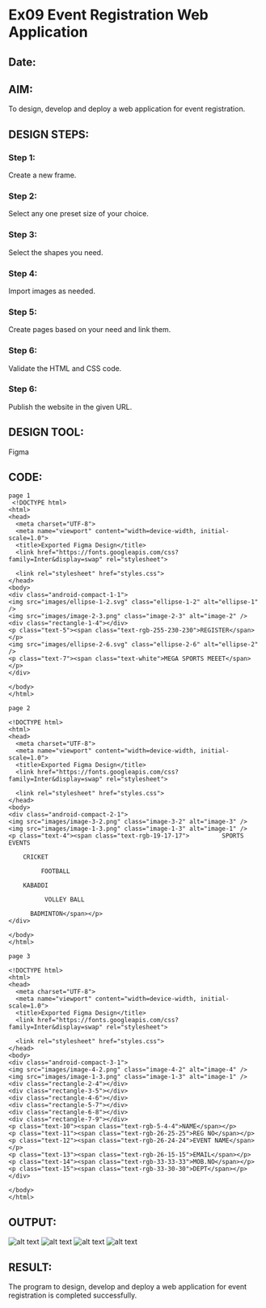 # Ex09 Event Registration Web Application
## Date:

## AIM:
To design, develop and deploy a web application for event registration.

## DESIGN STEPS:

### Step 1:
Create a new frame.

### Step 2:
Select any one preset size of your choice.

### Step 3:
Select the shapes you need.

### Step 4:
Import images as needed.

### Step 5:
Create pages based on your need and link them.

### Step 6:

Validate the HTML and CSS code.

### Step 6:

Publish the website in the given URL.

## DESIGN TOOL:
Figma

## CODE:
```
page 1
 <!DOCTYPE html>
<html>
<head>
  <meta charset="UTF-8">
  <meta name="viewport" content="width=device-width, initial-scale=1.0">
  <title>Exported Figma Design</title>
  <link href="https://fonts.googleapis.com/css?family=Inter&display=swap" rel="stylesheet">

  <link rel="stylesheet" href="styles.css">
</head>
<body>
<div class="android-compact-1-1">
<img src="images/ellipse-1-2.svg" class="ellipse-1-2" alt="ellipse-1" />
<img src="images/image-2-3.png" class="image-2-3" alt="image-2" />
<div class="rectangle-1-4"></div>
<p class="text-5"><span class="text-rgb-255-230-230">REGISTER</span></p>
<img src="images/ellipse-2-6.svg" class="ellipse-2-6" alt="ellipse-2" />
<p class="text-7"><span class="text-white">MEGA SPORTS MEEET</span></p>
</div>

</body>
</html>

page 2

<!DOCTYPE html>
<html>
<head>
  <meta charset="UTF-8">
  <meta name="viewport" content="width=device-width, initial-scale=1.0">
  <title>Exported Figma Design</title>
  <link href="https://fonts.googleapis.com/css?family=Inter&display=swap" rel="stylesheet">

  <link rel="stylesheet" href="styles.css">
</head>
<body>
<div class="android-compact-2-1">
<img src="images/image-3-2.png" class="image-3-2" alt="image-3" />
<img src="images/image-1-3.png" class="image-1-3" alt="image-1" />
<p class="text-4"><span class="text-rgb-19-17-17">         SPORTS EVENTS

    CRICKET
     
         FOOTBALL  

    KABADDI
      
          VOLLEY BALL
  
      BADMINTON</span></p>
</div>

</body>
</html>

page 3

<!DOCTYPE html>
<html>
<head>
  <meta charset="UTF-8">
  <meta name="viewport" content="width=device-width, initial-scale=1.0">
  <title>Exported Figma Design</title>
  <link href="https://fonts.googleapis.com/css?family=Inter&display=swap" rel="stylesheet">

  <link rel="stylesheet" href="styles.css">
</head>
<body>
<div class="android-compact-3-1">
<img src="images/image-4-2.png" class="image-4-2" alt="image-4" />
<img src="images/image-1-3.png" class="image-1-3" alt="image-1" />
<div class="rectangle-2-4"></div>
<div class="rectangle-3-5"></div>
<div class="rectangle-4-6"></div>
<div class="rectangle-5-7"></div>
<div class="rectangle-6-8"></div>
<div class="rectangle-7-9"></div>
<p class="text-10"><span class="text-rgb-5-4-4">NAME</span></p>
<p class="text-11"><span class="text-rgb-26-25-25">REG NO</span></p>
<p class="text-12"><span class="text-rgb-26-24-24">EVENT NAME</span></p>
<p class="text-13"><span class="text-rgb-26-15-15">EMAIL</span></p>
<p class="text-14"><span class="text-rgb-33-33-33">MOB.NO</span></p>
<p class="text-15"><span class="text-rgb-33-30-30">DEPT</span></p>
</div>

</body>
</html>

```

## OUTPUT:
![alt text](<Screenshot (17).png>) 
![alt text](<Screenshot (16).png>) 
![alt text](<Screenshot (15).png>) 
![alt text](<Screenshot (14).png>)


## RESULT:
The program to design, develop and deploy a web application for event registration is completed successfully.
